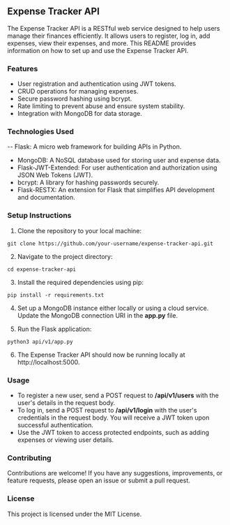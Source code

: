 ## Expense Tracker API

The Expense Tracker API is a RESTful web service designed to help users manage their finances efficiently. It allows users to register, log in, add expenses, view their expenses, and more. This README provides information on how to set up and use the Expense Tracker API.

### Features

- User registration and authentication using JWT tokens.
- CRUD operations for managing expenses.
- Secure password hashing using bcrypt.
- Rate limiting to prevent abuse and ensure system stability.
- Integration with MongoDB for data storage.

### Technologies Used

-- Flask: A micro web framework for building APIs in Python.
- MongoDB: A NoSQL database used for storing user and expense data.
- Flask-JWT-Extended: For user authentication and authorization using JSON Web Tokens (JWT).
- bcrypt: A library for hashing passwords securely.
- Flask-RESTX: An extension for Flask that simplifies API development and documentation.

### Setup Instructions

1. Clone the repository to your local machine:

```
git clone https://github.com/your-username/expense-tracker-api.git
```

2. Navigate to the project directory:
```
cd expense-tracker-api
```

3. Install the required dependencies using pip:
```
pip install -r requirements.txt
```

4. Set up a MongoDB instance either locally or using a cloud service. Update the MongoDB connection URI in the __app.py__ file.

5. Run the Flask application:
```
python3 api/v1/app.py
```
6. The Expense Tracker API should now be running locally at http://localhost:5000.

### Usage

- To register a new user, send a POST request to __/api/v1/users__ with the user's details in the request body.
- To log in, send a POST request to __/api/v1/login__ with the user's credentials in the request body. You will receive a JWT token upon successful authentication.
- Use the JWT token to access protected endpoints, such as adding expenses or viewing user details.

### Contributing

Contributions are welcome! If you have any suggestions, improvements, or feature requests, please open an issue or submit a pull request.

### License

This project is licensed under the MIT License.
